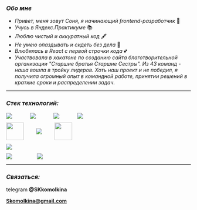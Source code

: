 ### ___Обо мне___

* _Привет, меня зовут Соня, я начинающий frontend-разработчик_  👋
* _Учусь в Яндекс.Практикуме_ 📚
* _Люблю чистый и аккуратный код_ 🖋
* _Не умею опаздывать и сидеть без дела_ 🚀
* _Влюбилась в React с первой строчки кода_ 💕
* _Участвовала в хакатоне по созданию сайта благотворительной организации "Старшие братья Старшие Сестры". Из 43 команд - наша вошла в тройку лидеров. Хоть наш проект и не победил, я получила огромный опыт в командной работе, принятии решений в краткие сроки и распределении задач._ 

***
### ___Стек технологий:___ 
<div style="display: flex; align-items: center; justify-content: space-between; width: 210px; margin-top: 10px">
<img src="https://img.icons8.com/dusk/42/000000/html-5.png" /><img src="https://img.icons8.com/dusk/42/000000/css3.png"/><img src="https://img.icons8.com/dusk/42/000000/javascript.png" />
<img src="https://img.icons8.com/plasticine/48/000000/react.png"/> 
</div>

<div style="display: flex; align-items: center; justify-content: space-between; width: 180px; margin-top: 10px">
<img src="https://img.icons8.com/color/48/000000/npm.png" width="48" height="48"/> 
<img src="https://img.icons8.com/windows/52/000000/nodejs.png"/>
<img height="48" src="./assets/express-js-seeklogo.com.svg" width="48"/>
</div>

<div style="display: flex; align-items: center; justify-content: space-between; width: 100px; margin-top: 10px">
<img src="https://img.icons8.com/color/48/000000/mongodb.png"/>
</div>

<div style="display: flex; align-items: center; justify-content: space-between; width: 100px; margin-top: 10px">
<img src="https://img.icons8.com/dusk/48/000000/webpack.png"/>
<img src="https://img.icons8.com/windows/48/000000/git.png"/>
</div>

***
### ___Связаться:___ 

telegram **@SKkomolkina**

**Skomolkina@gmail.com**

